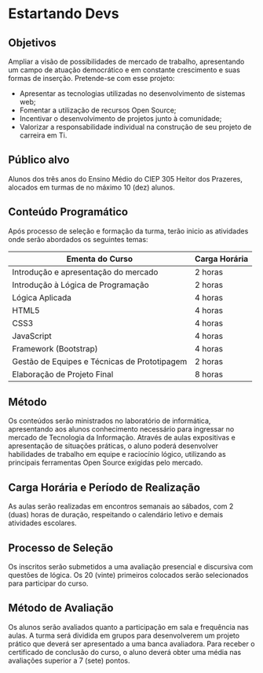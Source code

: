 # Estartando Devs

## Objetivos
Ampliar a visão de possibilidades de mercado de trabalho, apresentando um campo de atuação democrático e em constante crescimento e suas formas de inserção. Pretende-se com esse projeto:
- Apresentar as tecnologias utilizadas no desenvolvimento de sistemas web;
- Fomentar a utilização de recursos Open Source;
- Incentivar o desenvolvimento de projetos junto à comunidade;
- Valorizar a responsabilidade individual na construção de seu projeto de carreira em Ti.

## Público alvo
Alunos dos três anos do Ensino Médio do CIEP 305 Heitor dos Prazeres, alocados em turmas de no máximo 10 (dez) alunos.

## Conteúdo Programático
Após processo de seleção e formação da turma, terão inicio as atividades onde serão abordados os seguintes temas:

Ementa do Curso                              | Carga Horária
---------------------------------------------|--------
Introdução e apresentação do mercado         | 2 horas 
Introdução à Lógica de Programação           | 2 horas
Lógica Aplicada                              | 4 horas
HTML5                                        | 4 horas
CSS3                                         | 4 horas
JavaScript                                   | 4 horas
Framework (Bootstrap)                        | 4 horas
Gestão de Equipes e Técnicas de Prototipagem | 2 horas
Elaboração de Projeto Final                  | 8 horas

## Método
Os conteúdos serão ministrados no laboratório de informática, apresentando aos alunos conhecimento necessário para ingressar no mercado de Tecnologia da Informação. Através de aulas expositivas e apresentação de situações práticas, o aluno poderá desenvolver habilidades de trabalho em equipe e raciocínio lógico, utilizando as principais ferramentas Open Source exigidas pelo mercado.

## Carga Horária e Período de Realização
As aulas serão realizadas em encontros semanais ao sábados,  com 2 (duas) horas de duração, respeitando o calendário letivo e demais atividades escolares.

## Processo de Seleção
Os inscritos serão submetidos a uma avaliação presencial e discursiva com questões de lógica. Os 20 (vinte) primeiros colocados serão selecionados para participar do curso.

## Método de Avaliação
Os alunos serão avaliados quanto a participação em sala e frequência nas aulas. A turma será dividida em grupos para desenvolverem um projeto prático que deverá ser apresentado a uma banca avaliadora.  Para receber o certificado de conclusão do curso, o aluno deverá obter uma média nas avaliações superior a 7 (sete) pontos.
